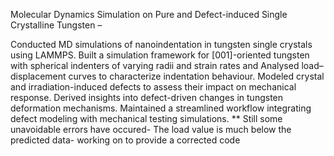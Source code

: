 Molecular Dynamics Simulation on Pure and Defect-induced Single Crystalline Tungsten –

Conducted MD simulations of nanoindentation in tungsten single crystals using LAMMPS.
Built a simulation framework for [001]-oriented tungsten with spherical indenters of varying radii and
strain rates and Analysed load–displacement curves to characterize indentation behaviour.
Modeled crystal and irradiation-induced defects to assess their impact on mechanical response.
Derived insights into defect-driven changes in tungsten deformation mechanisms.
Maintained a streamlined workflow integrating defect modeling with mechanical testing simulations.
** Still some unavoidable errors have occured- The load value is much below the predicted data- working on to provide a corrected code
